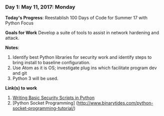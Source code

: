 ### Day 1: May 11, 2017: Monday

**Today's Progress**: Reestablish 100 Days of Code for Summer 17 with Python Focus

**Goals for Work** Develop a suite of tools to assist in network hardening and attack.

**Notes**:
1. Identify best Python libraries for security work and identify steps to bring install to baseline configuration.
2. Use Atom as it is OS; investigate plug ins which facilitate program dev and git
3. Python 3 will be used.

**Link(s) to work**
1. [Writing Basic Security Scripts in Python](http://www.binary-zone.com/course/HTID/Python4Infosec.pdf)
2. [Python Socket Programming] (http://www.binarytides.com/python-socket-programming-tutorial/)

